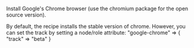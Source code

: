 Install Google's Chrome browser (use the chromium package for the open source version).

By default, the recipe installs the stable version of chrome.  However, you can set the track by setting a node/role attribute:
    "google-chrome" => { "track" => "beta" }
